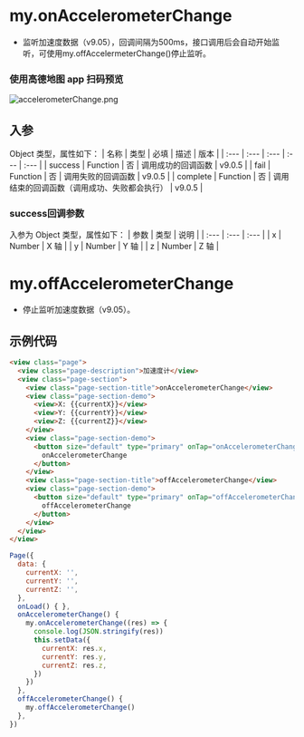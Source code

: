 # my.onAccelerometerChange
- 监听加速度数据（v9.05），回调间隔为500ms，接口调用后会自动开始监听，可使用my.offAccelermeterChange()停止监听。

### 使用高德地图 app 扫码预览
![accelerometerChange.png](https://cache.amap.com/ecology/tool/miniapp/1563436317859.png)

## 入参
Object 类型，属性如下：
| 名称 | 类型 | 必填 | 描述 | 版本 |
| :--- | :--- | :--- | :--- | :--- |
| success | Function | 否 | 调用成功的回调函数 | v9.0.5 |
| fail | Function | 否 | 调用失败的回调函数 | v9.0.5 |
| complete | Function | 否 | 调用结束的回调函数（调用成功、失败都会执行） | v9.0.5 |


### success回调参数
入参为 Object 类型，属性如下：
| 参数 | 类型 | 说明 |
| :--- | :--- | :--- |
| x | Number | X 轴 |
| y | Number | Y 轴 |
| z | Number | Z 轴 |

# my.offAccelerometerChange
- 停止监听加速度数据（v9.05）。

## **示例代码**
```html
<view class="page">
  <view class="page-description">加速度计</view>
  <view class="page-section">
    <view class="page-section-title">onAccelerometerChange</view>
    <view class="page-section-demo">
      <view>X: {{currentX}}</view>
      <view>Y: {{currentY}}</view>
      <view>Z: {{currentZ}}</view>
    </view>
    <view class="page-section-demo">
      <button size="default" type="primary" onTap="onAccelerometerChange">
        onAccelerometerChange
      </button>
    </view>
    <view class="page-section-title">offAccelerometerChange</view>
    <view class="page-section-demo">
      <button size="default" type="primary" onTap="offAccelerometerChange">
        offAccelerometerChange
      </button>
    </view>
  </view>
</view>
```

```javascript
Page({
  data: {
    currentX: '',
    currentY: '',
    currentZ: '',
  },
  onLoad() { },
  onAccelerometerChange() {
    my.onAccelerometerChange((res) => {
      console.log(JSON.stringify(res))
      this.setData({
        currentX: res.x,
        currentY: res.y,
        currentZ: res.z,
      })
    })
  },
  offAccelerometerChange() {
    my.offAccelerometerChange()
  },
})
```
